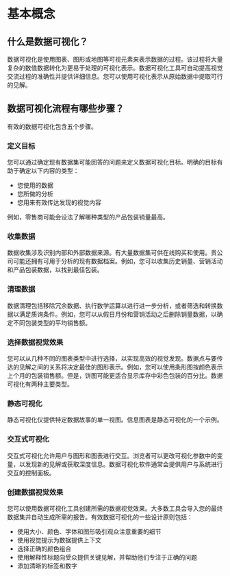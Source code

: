# 基本概念

## 什么是数据可视化？

数据可视化是使用图表、图形或地图等可视元素来表示数据的过程。该过程将大量复杂的数值数据转化为更易于处理的可视化表示。数据可视化工具可自动提高视觉交流过程的准确性并提供详细信息。您可以使用可视化表示从原始数据中提取可行的见解。

## 数据可视化流程有哪些步骤？

有效的数据可视化包含五个步骤。

### 定义目标

您可以通过确定现有数据集可能回答的问题来定义数据可视化目标。明确的目标有助于确定以下内容的类型：

- 您使用的数据
- 您所做的分析
- 您用来有效传达发现的视觉内容

例如，零售商可能会设法了解哪种类型的产品包装销量最高。

### 收集数据

数据收集涉及识别内部和外部数据来源。有大量数据集可供在线购买和使用。贵公司可能还拥有可用于分析的现有数据档案。例如，您可以收集历史销量、营销活动和产品包装数据，以找到最佳包装。

### 清理数据

数据清理包括移除冗余数据、执行数学运算以进行进一步分析，或者筛选和转换数据以满足质询条件。例如，您可以从假日月份和营销活动之后删除销量数据，以确定不同包装类型的平均销售额。

### 选择数据视觉效果

您可以从几种不同的图表类型中进行选择，以实现高效的视觉发现。数据点与要传达的见解之间的关系将决定最佳的图形表示。例如，您可以使用条形图按颜色表示上个月的包装销售额。但是，饼图可能更适合显示库存中彩色包装的百分比。数据可视化有两种主要类型。

### 静态可视化

静态可视化仅提供特定数据故事的单一视图。信息图表是静态可视化的一个示例。

### 交互式可视化

交互式可视化允许用户与图形和图表进行交互。浏览者可以更改可视化参数中的变量，以发现新的见解或获取深度信息。数据可视化软件通常会提供用户与系统进行交互的控制面板。

### 创建数据视觉效果

您可以使用数据可视化工具创建所需的数据视觉效果。大多数工具会导入您的最终数据集并自动生成所需的报告。有效数据可视化的一些设计原则包括：

- 使用大小、颜色、字体和图形吸引观众注意重要的细节
- 使用视觉提示为数据提供上下文
- 选择正确的颜色组合
- 使用解释性标题向受众提供关键见解，并帮助他们专注于正确的问题
- 添加清晰的标签和数字
